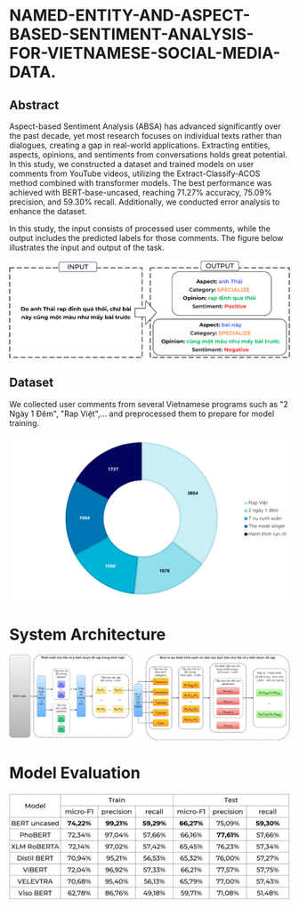 # NAMED-ENTITY-AND-ASPECT-BASED-SENTIMENT-ANALYSIS-FOR-VIETNAMESE-SOCIAL-MEDIA-DATA.

## Abstract
Aspect-based Sentiment Analysis (ABSA) has advanced significantly over the past decade, yet most research focuses on individual texts rather than dialogues, creating a gap in real-world applications. Extracting entities, aspects, opinions, and sentiments from conversations holds great potential. In this study, we constructed a dataset and trained models on user comments from YouTube videos, utilizing the Extract-Classify-ACOS method combined with transformer models. The best performance was achieved with BERT-base-uncased, reaching 71.27% accuracy, 75.09% precision, and 59.30% recall. Additionally, we conducted error analysis to enhance the dataset.

In this study, the input consists of processed user comments, while the output includes the predicted labels for those comments. The figure below illustrates the input and output of the task.

<img width="600" alt="Input and output" src="https://github.com/QuocAn55/NAMED-ENTITY-AND-ASPECT-BASED-SENTIMENT-ANALYSIS-FOR-VIETNAMESE-SOCIAL-MEDIA-DATA./blob/main/Images/InputOutput.png?raw=true">


## Dataset
We collected user comments from several Vietnamese programs such as "2 Ngày 1 Đêm", "Rap Việt",... and preprocessed them to prepare for model training.

<img width="600" alt="Quantity" src="https://github.com/QuocAn55/NAMED-ENTITY-AND-ASPECT-BASED-SENTIMENT-ANALYSIS-FOR-VIETNAMESE-SOCIAL-MEDIA-DATA./blob/main/Images/Quantity.png?raw=true">


# System Architecture
<img width="600" alt="Architecture" src="https://github.com/QuocAn55/NAMED-ENTITY-AND-ASPECT-BASED-SENTIMENT-ANALYSIS-FOR-VIETNAMESE-SOCIAL-MEDIA-DATA./blob/main/Images/Architec.png?raw=true">

# Model Evaluation
<img width="600" alt="Model" src="https://github.com/QuocAn55/NAMED-ENTITY-AND-ASPECT-BASED-SENTIMENT-ANALYSIS-FOR-VIETNAMESE-SOCIAL-MEDIA-DATA./blob/main/Images/Model.png?raw=true">
